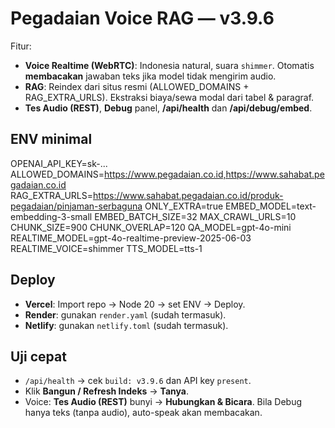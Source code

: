 # Pegadaian Voice RAG — v3.9.6

Fitur:
- **Voice Realtime (WebRTC)**: Indonesia natural, suara `shimmer`. Otomatis **membacakan** jawaban teks jika model tidak mengirim audio.
- **RAG**: Reindex dari situs resmi (ALLOWED_DOMAINS + RAG_EXTRA_URLS). Ekstraksi biaya/sewa modal dari tabel & paragraf.
- **Tes Audio (REST)**, **Debug** panel, **/api/health** dan **/api/debug/embed**.

## ENV minimal
OPENAI_API_KEY=sk-...
ALLOWED_DOMAINS=https://www.pegadaian.co.id,https://www.sahabat.pegadaian.co.id
RAG_EXTRA_URLS=https://www.sahabat.pegadaian.co.id/produk-pegadaian/pinjaman-serbaguna
ONLY_EXTRA=true
EMBED_MODEL=text-embedding-3-small
EMBED_BATCH_SIZE=32
MAX_CRAWL_URLS=10
CHUNK_SIZE=900
CHUNK_OVERLAP=120
QA_MODEL=gpt-4o-mini
REALTIME_MODEL=gpt-4o-realtime-preview-2025-06-03
REALTIME_VOICE=shimmer
TTS_MODEL=tts-1

## Deploy
- **Vercel**: Import repo → Node 20 → set ENV → Deploy.
- **Render**: gunakan `render.yaml` (sudah termasuk).
- **Netlify**: gunakan `netlify.toml` (sudah termasuk).

## Uji cepat
- `/api/health` → cek `build: v3.9.6` dan API key `present`.
- Klik **Bangun / Refresh Indeks** → **Tanya**.
- Voice: **Tes Audio (REST)** bunyi → **Hubungkan & Bicara**. Bila Debug hanya teks (tanpa audio), auto-speak akan membacakan.
